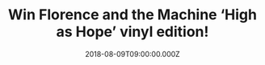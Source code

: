 ---
campaign-uuid: "c-a1f8e6cd-7177-4b9f-85ba-4308c2d3ac96"
type: "Competition"
category: "Music"
date: "2018-08-09T09:00:00.000Z"
end-date: "2018-09-09T23:00:00.000Z"
disable-form: false
is_promoted: false
has_entry_page: true
title: "Win Florence and the Machine ‘High as Hope’ vinyl edition!"
competition-description: "<p>Florence Welch returns with an angelical sounding album:\
  \ High as Hope and we are giving one copy to one of our lucky NME AAA readers to\
  \ win!</p>\r\n<p>Enter below and it could be coming home with you!</p>"
hero-header: "Win Florence and the Machine ‘High as Hope’ vinyl edition!"
terms-confirmation: "N/A"
banner-img: "https://assets.expresslyapp.com/asset-dd2e4e68-9ca5-4ea6-9d61-3730e9c4bdd3.jpg"
logo-left-href: "aaa.nme.com"
logo-left-image: "https://assets.expresslyapp.com/asset-4ca88a94-f398-4581-acad-cf3f02ff84bc.jpg"
logo-left-title: "nme aaa"
bg-image-hero: "https://assets.expresslyapp.com/asset-42a4fa96-ba56-4c18-bece-b7bc7eb8e12c.jpg"
bg-image-first: "https://assets.expresslyapp.com/asset-2a4affab-7909-4898-ac33-3f086ac3f318.jpg"
section1-content: "<p>We have in our hands the most powerful album Florence Welch\
  \ has made. Hunger, Big God, Patricia… are some of her insane new tunes you can\
  \ find in her brand new album. A MUST for a Florence and the Machine fan!</p>\r\n\
  <p>If you can’t wait to have it in your hands, hurry up! and enter the form below\
  \ for a chance to win this incredible album vinyl edition and you could be listening\
  \ the magical voice of Florence anywhere!</p>\r\n<p>Good luck!<p>"
entry-title: "Win Florence and the Machine ‘High as Hope’ vinyl edition!"
entry-content: "Enter the draw to win Florence and the Machine ‘High as Hope’ vinyl\
  \ edition by completing the form below before 23:59 on 9th of September 2018."
has-winner: false
prize-description: "Florence and the Machine ‘High as Hope’ vinyl edition!"
special-conditions: "Multiple entries are allowed up to one every day."
country-restrictions:
- "GB"
---